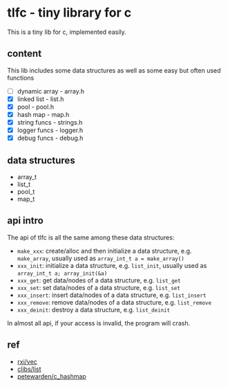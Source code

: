 # tlfc - tiny library for c

This is a tiny lib for c, implemented easily.

## content

This lib includes some data structures as well as some easy but often used functions

+ [ ] dynamic array - array.h
+ [x] linked list   - list.h
+ [x] pool          - pool.h
+ [x] hash map      - map.h
+ [x] string funcs  - strings.h
+ [x] logger funcs  - logger.h
+ [x] debug funcs   - debug.h

## data structures

+ array_t
+ list_t
+ pool_t
+ map_t

## api intro

The api of tlfc is all the same among these data structures:

+ `make_xxx`: create/alloc and then initialize a data structure, e.g. `make_array`, usually used as `array_int_t a = make_array()`
+ `xxx_init`: initialize a data structure, e.g. `list_init`, usually used as `array_int_t a; array_init(&a)`
+ `xxx_get`: get data/nodes of a data structure, e.g. `list_get`
+ `xxx_set`: set data/nodes of a data structure, e.g. `list_set`
+ `xxx_insert`: insert data/nodes of a data structure, e.g. `list_insert`
+ `xxx_remove`: remove data/nodes of a data structure, e.g. `list_remove`
+ `xxx_deinit`: destroy a data structure, e.g. `list_deinit`

In almost all api, if your access is invalid, the program will crash.

## ref

+ [rxi/vec](https://github.com/rxi/vec)
+ [clibs/list](https://github.com/clibs/list)
+ [petewarden/c_hashmap](https://github.com/petewarden/c_hashmap)